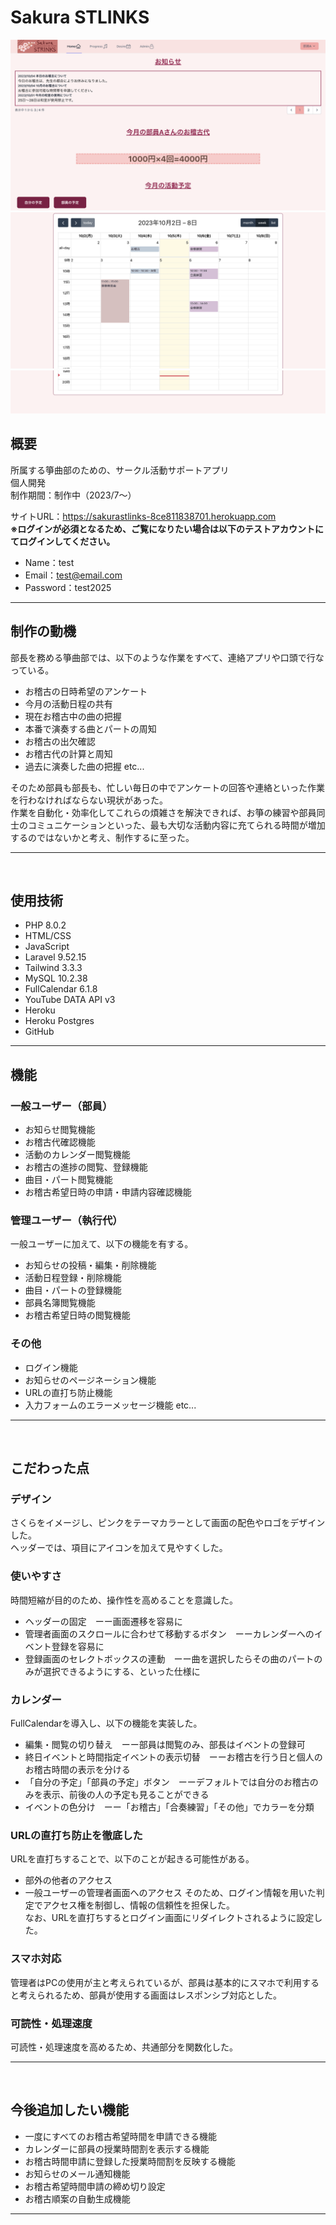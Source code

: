 # Sakura STLINKS
![ホーム画面](public/images/home1.png "home1")
![ホーム画面](public/images/home2.png "home2")
![ホーム画面](public/images/home3.png "home3")

## 概要
所属する箏曲部のための、サークル活動サポートアプリ<br>
個人開発<br>
制作期間：制作中（2023/7～）<br>

サイトURL：https://sakurastlinks-8ce811838701.herokuapp.com<br>
**※ログインが必須となるため、ご覧になりたい場合は以下のテストアカウントにてログインしてください。**
- Name：test
- Email：test@email.com
- Password：test2025
<hr>

## 制作の動機
部長を務める箏曲部では、以下のような作業をすべて、連絡アプリや口頭で行なっている。<br>

- お稽古の日時希望のアンケート
- 今月の活動日程の共有
- 現在お稽古中の曲の把握
- 本番で演奏する曲とパートの周知
- お稽古の出欠確認
- お稽古代の計算と周知
- 過去に演奏した曲の把握 etc...

そのため部員も部長も、忙しい毎日の中でアンケートの回答や連絡といった作業を行わなければならない現状があった。<br>
作業を自動化・効率化してこれらの煩雑さを解決できれば、お箏の練習や部員同士のコミュニケーションといった、最も大切な活動内容に充てられる時間が増加するのではないかと考え、制作するに至った。
<hr><br>

## 使用技術
- PHP 8.0.2
- HTML/CSS
- JavaScript
- Laravel 9.52.15
- Tailwind 3.3.3
- MySQL 10.2.38
- FullCalendar 6.1.8
- YouTube DATA API v3
- Heroku 
- Heroku Postgres
- GitHub
<hr>

<!-- ## アーキテクチャ
<img src="https://user-images.githubusercontent.com/70557787/193438843-8ba6a83c-a515-4783-b38a-f6f30d3b8755.png">
<hr> -->

## 機能
### 一般ユーザー（部員）
- お知らせ閲覧機能
- お稽古代確認機能
- 活動のカレンダー閲覧機能
- お稽古の進捗の閲覧、登録機能
- 曲目・パート閲覧機能
- お稽古希望日時の申請・申請内容確認機能

### 管理ユーザー（執行代）
一般ユーザーに加えて、以下の機能を有する。<br>
- お知らせの投稿・編集・削除機能
- 活動日程登録・削除機能
- 曲目・パートの登録機能
- 部員名簿閲覧機能
- お稽古希望日時の閲覧機能

### その他
- ログイン機能
- お知らせのページネーション機能
- URLの直打ち防止機能
- 入力フォームのエラーメッセージ機能 etc...
<hr><br>


## こだわった点
### デザイン
さくらをイメージし、ピンクをテーマカラーとして画面の配色やロゴをデザインした。<br>
ヘッダーでは、項目にアイコンを加えて見やすくした。<br>

### 使いやすさ
時間短縮が目的のため、操作性を高めることを意識した。<br>
- ヘッダーの固定　ーー画面遷移を容易に
- 管理者画面のスクロールに合わせて移動するボタン　ーーカレンダーへのイベント登録を容易に
- 登録画面のセレクトボックスの連動　ーー曲を選択したらその曲のパートのみが選択できるようにする、といった仕様に

### カレンダー
FullCalendarを導入し、以下の機能を実装した。
- 編集・閲覧の切り替え　ーー部員は閲覧のみ、部長はイベントの登録可
- 終日イベントと時間指定イベントの表示切替　ーーお稽古を行う日と個人のお稽古時間の表示を分ける
- 「自分の予定」「部員の予定」ボタン　ーーデフォルトでは自分のお稽古のみを表示、前後の人の予定も見ることができる
- イベントの色分け　ーー「お稽古」「合奏練習」「その他」でカラーを分類

### URLの直打ち防止を徹底した
URLを直打ちすることで、以下のことが起きる可能性がある。<br>
- 部外の他者のアクセス
- 一般ユーザーの管理者画面へのアクセス
そのため、ログイン情報を用いた判定でアクセス権を制御し、情報の信頼性を担保した。<br>
なお、URLを直打ちするとログイン画面にリダイレクトされるように設定した。

 
### スマホ対応
管理者はPCの使用が主と考えられているが、部員は基本的にスマホで利用すると考えられるため、部員が使用する画面はレスポンシブ対応とした。

### 可読性・処理速度
可読性・処理速度を高めるため、共通部分を関数化した。


<hr><br>

## 今後追加したい機能
- 一度にすべてのお稽古希望時間を申請できる機能
- カレンダーに部員の授業時間割を表示する機能
- お稽古時間申請に登録した授業時間割を反映する機能
- お知らせのメール通知機能
- お稽古希望時間申請の締め切り設定
- お稽古順案の自動生成機能
<hr><br>

<!-- ## スクリーンショット
### レビューの投稿画面
<img src="https://user-images.githubusercontent.com/70557787/192693275-72d3886d-7a54-4d42-8dfe-996686d5f3c1.png">
<img src="https://user-images.githubusercontent.com/70557787/192693366-2f498d75-e127-4ed7-9f54-69cb298e35d9.png">
<br>

### レビューの投稿者（大学生）のプロフィール画面
<img src="https://user-images.githubusercontent.com/70557787/192445726-6b564c75-4897-46f2-8c5b-911c155fae89.png">
<img src="https://user-images.githubusercontent.com/70557787/192445886-74094eaf-937f-419a-90ad-c31e73b2ca32.png">
※「編集」「削除」ボタンは、レビューを投稿した大学生本人にしか表示されません。 -->